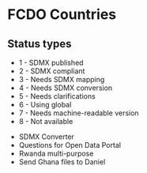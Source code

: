 # FCDO Countries

## Status types

* 1 - SDMX published
* 2 - SDMX compliant
* 3 - Needs SDMX mapping
* 4 - Needs SDMX conversion
* 5 - Needs clarifications
* 6 - Using global
* 7 - Needs machine-readable version
* 8 - Not available

- SDMX Converter
- Questions for Open Data Portal
- Rwanda multi-purpose
- Send Ghana files to Daniel